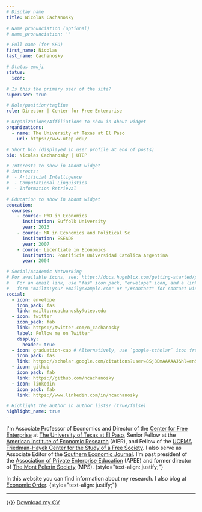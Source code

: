 ```yaml
---
# Display name
title: Nicolas Cachanosky

# Name pronunciation (optional)
# name_pronunciation: ''

# Full name (for SEO)
first_name: Nicolas
last_name: Cachanosky

# Status emoji
status:
  icon: 

# Is this the primary user of the site?
superuser: true

# Role/position/tagline
role: Director | Center for Free Enterprise

# Organizations/Affiliations to show in About widget
organizations:
  - name: The University of Texas at El Paso
    url: https://www.utep.edu/

# Short bio (displayed in user profile at end of posts)
bio: Nicolas Cachanosky | UTEP

# Interests to show in About widget
# interests:
#  - Artificial Intelligence
#  - Computational Linguistics
#  - Information Retrieval

# Education to show in About widget
education:
  courses:
    - course: PhD in Economics
      institution: Suffolk University
      year: 2013
    - course: MA in Economics and Political Sc
      institution: ESEADE
      year: 2007
    - course: Licentiate in Economics
      institution: Pontificia Universidad Católica Argentina
      year: 2004

# Social/Academic Networking
# For available icons, see: https://docs.hugoblox.com/getting-started/page-builder/#icons
#   For an email link, use "fas" icon pack, "envelope" icon, and a link in the
#   form "mailto:your-email@example.com" or "/#contact" for contact widget.
social:
  - icon: envelope
    icon_pack: fas
    link: mailto:ncachanosky@utep.edu
  - icon: twitter
    icon_pack: fab
    link: https://twitter.com/n_cachanosky
    label: Follow me on Twitter
    display:
      header: true
  - icon: graduation-cap # Alternatively, use `google-scholar` icon from `ai` icon pack
    icon_pack: fas
    link: https://scholar.google.com/citations?user=8Sj8DmAAAAAJ&hl=en&oi=ao
  - icon: github
    icon_pack: fab
    link: https://github.com/ncachanosky
  - icon: linkedin
    icon_pack: fab
    link: https://www.linkedin.com/in/ncachanosky

# Highlight the author in author lists? (true/false)
highlight_name: true
---
```


I'm Associate Professor of Economics and Director of the [Center for Free Enterprise](https://www.utep.edu/business/c4fe/) at [The University of Texas at El Paso](https://www.utep.edu/), Senior Fellow at the [American Institute of Economic Research](http://www.aier.org/) (AIER), and Fellow of the [UCEMA Friedman-Hayek Center for the Study of a Free Society](https://ucema.edu.ar/friedman-hayek-center). I also serve as Associate Editor of the [Southern Economic Journal](https://onlinelibrary.wiley.com/journal/23258012). I'm past president of the [Association of Private Enterprise Education](https://www.apee.org/) (APEE) and former director of [The Mont Pelerin Society](https://www.montpelerin.org/) (MPS).
{style="text-align: justify;"}

In this website you can find information about my research. I also blog at [Economic Order](https://economicorder.substack.com/).
{style="text-align: justify;"}


---

{{<icon name="file-download" pack="fas">}} [Download my CV](uploads/resume.pdf)

